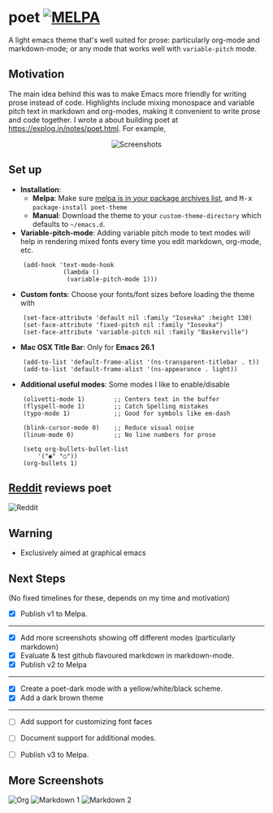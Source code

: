 # poet [![MELPA](https://melpa.org/packages/poet-theme-badge.svg)](https://melpa.org/#/poet-theme)
A light emacs theme that's well suited for prose: particularly org-mode and markdown-mode; or any mode that works well with `variable-pitch` mode.

## Motivation
The main idea behind this was to make Emacs more friendly for writing prose instead of code. Highlights include mixing monospace and variable pitch text in markdown and org-modes, making it convenient to write prose and code together. I wrote a  about building poet at https://explog.in/notes/poet.html. For example,

<p align="center">
  <img title="Screenshots" alt="Screenshots" src="https://github.com/kunalb/poet/raw/master/images/poet.gif" />
</p>

## Set up
- **Installation**:
  - **Melpa**: Make sure [melpa is in your package archives list](https://melpa.org/#/getting-started), and <kbd>M-x</kbd> `package-install poet-theme`
  - **Manual**: Download the theme to your `custom-theme-directory` which defaults to `~/emacs.d`.
- **Variable-pitch-mode**: Adding variable pitch mode to text modes will help in rendering mixed fonts every time you edit  markdown, org-mode, etc.
```
    (add-hook 'text-mode-hook
               (lambda ()
                (variable-pitch-mode 1)))
```
- **Custom fonts**: Choose your fonts/font sizes before loading the theme with
```
    (set-face-attribute 'default nil :family "Iosevka" :height 130)
    (set-face-attribute 'fixed-pitch nil :family "Iosevka")
    (set-face-attribute 'variable-pitch nil :family "Baskerville")
```
- **Mac OSX Title Bar**: Only for **Emacs 26.1**
```
    (add-to-list 'default-frame-alist '(ns-transparent-titlebar . t))
    (add-to-list 'default-frame-alist '(ns-appearance . light))
```
- **Additional useful modes**: Some modes I like to enable/disable
```
    (olivetti-mode 1)        ;; Centers text in the buffer
    (flyspell-mode 1)        ;; Catch Spelling mistakes
    (typo-mode 1)            ;; Good for symbols like em-dash

    (blink-cursor-mode 0)    ;; Reduce visual noise
    (linum-mode 0)           ;; No line numbers for prose

    (setq org-bullets-bullet-list
        '("◉" "○"))
    (org-bullets 1)
```

## [Reddit](https://www.reddit.com/r/emacs/comments/9e01wf/share_your_modern_emacs/e5lpfmy/) reviews poet
![Reddit](https://github.com/kunalb/poet/raw/master/images/reddit.png)

## Warning
- Exclusively aimed at graphical emacs

## Next Steps
(No fixed timelines for these, depends on my time and motivation)
- [x] Publish v1 to Melpa.
---
- [x] Add more screenshots showing off different modes (particularly markdown)
- [x] Evaluate & test github flavoured markdown in markdown-mode.
- [x] Publish v2 to Melpa
---
- [x] Create a poet-dark mode with a yellow/white/black scheme.
- [x] Add a dark brown theme
---
- [ ] Add support for customizing font faces
- [ ] Document support for additional modes.
- [ ] Publish v3 to Melpa.


## More Screenshots
![Org](https://github.com/kunalb/poet/raw/master/images/org.png)
![Markdown 1](https://github.com/kunalb/poet/raw/master/images/md1.png)
![Markdown 2](https://github.com/kunalb/poet/raw/master/images/md2.png)
